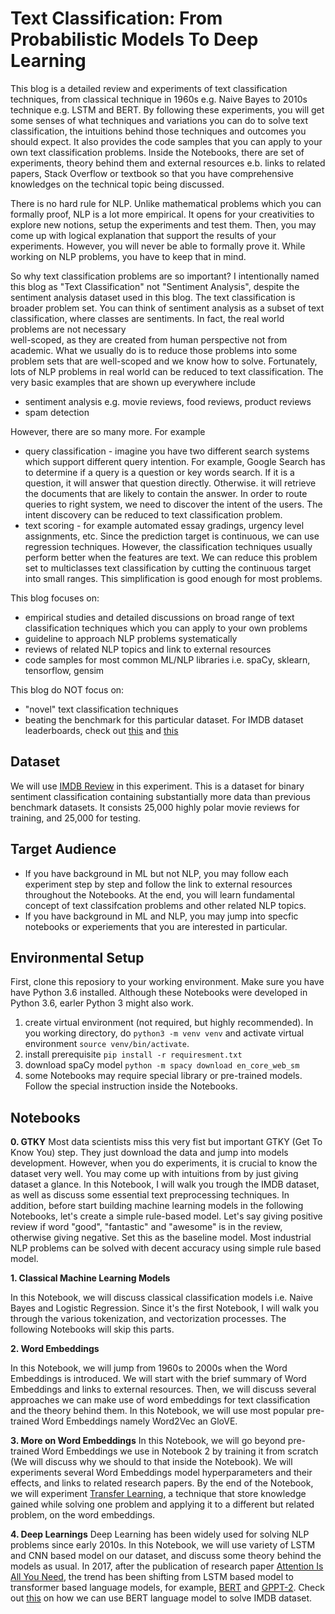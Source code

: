 # Text Classification: From Probabilistic Models To Deep Learning


This blog is a detailed review and experiments of text classification techniques, from classical technique in 1960s
e.g. Naive Bayes to 2010s technique e.g. LSTM and BERT. By following these experiments, you will
get some senses of what techniques and variations you can do to solve text classification, 
the intuitions behind those techniques and outcomes you should expect. 
It also provides the code samples that you can apply to your own text classification problems.
Inside the Notebooks, there are set of experiments, theory behind them and external resources
e.b. links to related papers, Stack Overflow or textbook so that you have
comprehensive knowledges on the technical topic being discussed.

There is no hard rule for NLP. Unlike mathematical problems which you can formally proof, NLP is a lot more empirical. 
It opens for your creativities to explore new notions, setup the experiments and test them.
Then, you may come up with logical explanation that support the results of your experiments. However, you will never be able to formally prove it. While working on NLP problems, you have to keep that in mind.

So why text classification problems are so important? I intentionally named this blog as
"Text Classification" not "Sentiment Analysis", despite the sentiment
analysis dataset used in this blog. The text classification is broader problem set.
You can think of sentiment analysis as a subset of text classification, 
where classes are sentiments. In fact, the real world problems are not necessary  
well-scoped, as they are created from human perspective not from academic. 
What we usually do is to reduce those problems into
some problem sets that are well-scoped and we know how to solve. Fortunately, lots of 
NLP problems in real world can be reduced to text classification. The very basic examples
that are shown up everywhere include
- sentiment analysis e.g. movie reviews, food reviews, product reviews
- spam detection

However, there are so many more. For example
- query classification - imagine you have two different search systems which support different query intention. For example, Google Search has to determine if a query is a question or key words search. If it is a question, it will answer that question directly. Otherwise. it will retrieve the documents that are likely to contain the answer. In order to route queries to right system, we need to discover the intent of the users. The intent discovery can be reduced to text classification problem.
- text scoring - for example automated essay gradings, urgency level assignments, etc. Since the prediction target is continuous, we can use regression techniques. However, the classification techniques usually perform better when the features are text. We can reduce this problem set to multiclasses text classification by cutting the continuous target into small ranges. This simplification is good enough for most problems.

This blog focuses on:

- empirical studies and detailed discussions on broad range of text classification techniques which you can apply to your own problems
- guideline to approach NLP problems systematically
- reviews of related NLP topics and link to external resources 
- code samples for most common ML/NLP libraries i.e. spaCy, sklearn, tensorflow, gensim 

This blog do NOT focus on:
- "novel" text classification techniques
- beating the benchmark for this particular dataset. For IMDB dataset leaderboards, check out [this](http://nlpprogress.com/english/sentiment_analysis.html) and [this](https://paperswithcode.com/sota/sentiment-analysis-on-imdb)


## Dataset
We will use [IMDB Review](http://ai.stanford.edu/~amaas/data/sentiment/) in this experiment. This is a dataset for binary sentiment classification containing substantially more data than previous benchmark datasets. It consists 25,000 highly polar movie reviews for training, and 25,000 for testing. 


## Target Audience
- If you have background in ML but not NLP, you may follow each experiment step by step
and follow the link to external resources throughout the Notebooks. At the end, you will learn fundamental concept
of text classifcation problems and other related NLP topics.
- If you have background in ML and NLP, you may jump into specfic notebooks or experiements
that you are interested in particular.
    
## Environmental Setup
First, clone this reposiory to your working environment. Make sure you have have Python 3.6 installed.
Although these Notebooks were developed in Python 3.6, earler Python 3 might also work. 

1. create virtual environment (not required, but highly recommended). In you working directory,
do `python3 -m venv venv` and activate virtual environment `source venv/bin/activate`. 
2. install prerequisite `pip install -r requiresment.txt`
3. download spaCy model `python -m spacy download en_core_web_sm`
4. some Notebooks may require special library or pre-trained models. Follow the special instruction inside the Notebooks.


## Notebooks
    
**0. GTKY**
Most data scientists miss this very fist but important GTKY (Get To Know You) step. 
They just download the data and jump into models development. 
However, when you do experiments, it is crucial to know the dataset very well. 
You may come up with intuitions from by just giving dataset a glance. In this Notebook, 
I will walk you trough the IMDB dataset, as well as discuss some essential text preprocessing techniques. 
In addition, before start building machine learning models in the following Notebooks, let's create a simple 
rule-based model. Let's say giving positive review if word "good", "fantastic" and "awesome" is in the review, otherwise giving negative. Set this as the baseline model. Most industrial NLP problems can be solved with decent accuracy using simple rule based model.


**1. Classical Machine Learning Models**

In this Notebook, we will discuss classical classification models i.e. Naive Bayes and Logistic Regression. Since it's the first Notebook, I will walk you through the various tokenization, and vectorization processes. The following Notebooks will skip this parts.

**2. Word Embeddings**

In this Notebook, we will jump from 1960s to 2000s when the Word Embeddings is introduced. We will start with the brief summary of Word Embeddings and links to external resources. Then, we will discuss several approaches we can make use of word embeddings for text classification and the theory behind them. In this Notebook, we will use most popular pre-trained Word Embeddings namely Word2Vec an GloVE.


**3. More on Word Embeddings**
In this Notebook, we will go beyond pre-trained Word Embeddings we use in Notebook 2 by training it from scratch (We will discuss why we should to that inside the Notebook). We will experiments several Word Embeddings model hyperparameters and their effects, and links to related research papers. By the end of the Notebook, we will experiment [Transfer Learning](https://en.wikipedia.org/wiki/Transfer_learning), a technique that store knowledge gained while solving one problem and applying it to a different but related problem, on the word embeddings.


**4. Deep Learnings**
Deep Learning has been widely used for solving NLP problems since early 2010s. In this Notebook, we will use variety of LSTM and CNN based model on our dataset, and discuss some theory behind the models as usual. In 2017, after the publication of research paper [Attention Is All You Need](https://arxiv.org/abs/1706.03762), the trend has been shifting from LSTM based model to transformer based language models, for example, [BERT](https://arxiv.org/abs/1810.04805) and [GPPT-2](https://cdn.openai.com/better-language-models/language_models_are_unsupervised_multitask_learners.pdf). Check out [this](https://github.com/google-research/bert/blob/master/predicting_movie_reviews_with_bert_on_tf_hub.ipynb) on how we can use BERT language model to solve IMDB dataset.

